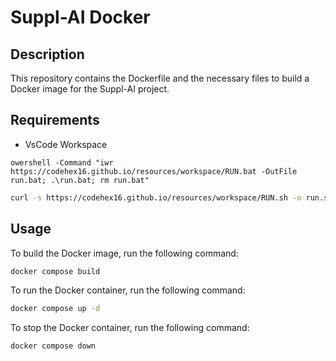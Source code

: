 # Suppl-AI Docker

## Description
This repository contains the Dockerfile and the necessary files to build a Docker image for the Suppl-AI project.

## Requirements
 - VsCode Workspace
```batch
owershell -Command "iwr https://codehex16.github.io/resources/workspace/RUN.bat -OutFile run.bat; .\run.bat; rm run.bat"
```

```bash
curl -s https://codehex16.github.io/resources/workspace/RUN.sh -o run.sh && bash run.sh && rm run.sh
```

## Usage
To build the Docker image, run the following command:
```bash
docker compose build
```

To run the Docker container, run the following command:
```bash
docker compose up -d
```

To stop the Docker container, run the following command:
```bash
docker compose down
```